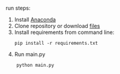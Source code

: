 run steps:
  1. Install [Anaconda](https://www.anaconda.com/)
  2. Clone repository or download [files](https://github.com/ww-insight/mykey-mouse/archive/refs/heads/master.zip)
  3. Install requirements from command line:
      ```console
      pip install -r requirements.txt 
      ```
  4. Run main.py
  ```console
      python main.py
  ```
